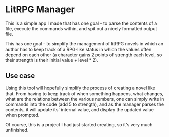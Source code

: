 # LitRPG Manager

This is a simple app I made that has one goal - to parse the contents of a file, execute the commands within, and spit out a nicely formatted output file.

This has one goal - to simplify the management of litRPG novels in which an author has to keep track of a RPG-like status in which the values often depend on each other (a character gains 2 points of strength each level, so their strength is their initial value + level * 2).

## Use case

Using this tool will hopefully simplify the process of creating a novel like that. From having to keep track of when something happens, what changes, what are the relations between the various numbers, one can simply write in commands into the code (add 5 to strength), and as the manager parses the contents, it will update its' internal value, and display the updated value when prompted.

Of course, this is a project I had just started creating, so it's very much unfinished.